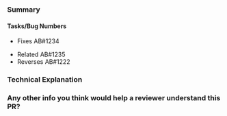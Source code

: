 <!---
   The below template is a general guide, but not a strict prescription!
-->

### Summary
<!---
Try to keep this more non-technical, and provide a wide angle, simple explanation of the problem and solution.
   - What was wrong?
   - What is the fix?
   - Why?
     - What is the purpose?
     - How is it better?
   - Screenshots of the affected areas in the frontend are really nice!
-->

#### Tasks/Bug Numbers
 - Fixes AB#1234
<!---
Provide a link to a ticket, if applicable
-->
 - Related AB#1235
 - Reverses AB#1222

### Technical Explanation
<!---
  a. In technical terms, what was wrong, what is the fix, and why does it make things better? 
  b. If you can point to a specific line or file exhibiting the original problem, that would be great!
  c. Provide entrypoint of new solution, if different than (b).
  d. Provide overview of any new architecture.
       - How are components stringed together?
       - What is the new hierarchy? 
       - Any new components?
  e. Provide links and explanations for any new technical concepts, APIs and terms.
      Especially if you had to do some research yourself.
   List any ad-hoc, miscellaneous updates included
-->

### Any other info you think would help a reviewer understand this PR?
